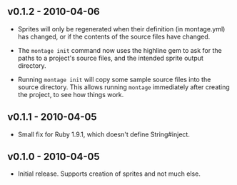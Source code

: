 v0.1.2 - 2010-04-06
-------------------

* Sprites will only be regenerated when their definition (in montage.yml) has
  changed, or if the contents of the source files have changed.

* The `montage init` command now uses the highline gem to ask for the paths to
  a project's source files, and the intended sprite output directory.

* Running `montage init` will copy some sample source files into the source
  directory. This allows running `montage` immediately after creating the
  project, to see how things work.

v0.1.1 - 2010-04-05
-------------------

* Small fix for Ruby 1.9.1, which doesn't define String#inject.

v0.1.0 - 2010-04-05
-------------------

* Initial release. Supports creation of sprites and not much else.
